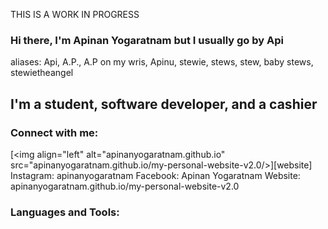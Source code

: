 THIS IS A WORK IN PROGRESS
### Hi there, I'm Apinan Yogaratnam but I usually go by Api
aliases: Api, A.P., A.P on my wris, Apinu, stewie, stews, stew, baby stews, stewietheangel

## I'm a student, software developer, and a cashier

### Connect with me:

[<img align="left" alt="apinanyogaratnam.github.io" 
src="apinanyogaratnam.github.io/my-personal-website-v2.0/>][website]
Instagram: apinanyogaratnam
Facebook: Apinan Yogaratnam 
Website: apinanyogaratnam.github.io/my-personal-website-v2.0
### Languages and Tools:

  
  
  


